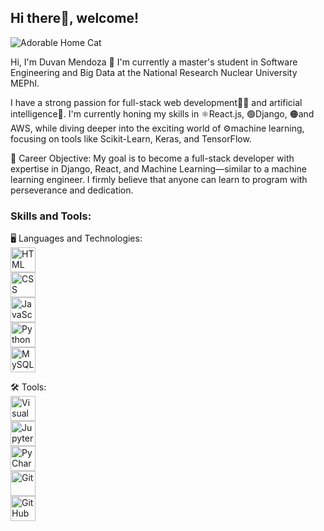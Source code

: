 ## Hi there👋, welcome!

![Adorable Home Cat](https://github.com/user-attachments/assets/6ce06de3-b9cb-45ec-900f-a4ed68c0bc6f)



Hi, I'm Duvan Mendoza 🌟
I'm currently a master's student in Software Engineering and Big Data at the National Research Nuclear University MEPhI.

I have a strong passion for full-stack web development👨‍💻 and artificial intelligence🤖. I'm currently honing my skills in ⚛React.js, 🟢Django, 🟠and AWS, while diving deeper into the exciting world of ⚙machine learning, focusing on tools like Scikit-Learn, Keras, and TensorFlow.

🎯 Career Objective:
My goal is to become a full-stack developer with expertise in Django, React, and Machine Learning—similar to a machine learning engineer. I firmly believe that anyone can learn to program with perseverance and dedication.

### Skills and Tools:
🖥️ Languages and Technologies:  
<img src="URL_HTML_LOGO" alt="HTML" width="40" height="40"/>  
<img src="D:\iconos\HTML5_logo_and_wordmark.svg.png" alt="CSS" width="40" height="40"/>  
<img src="D:\iconos\JavaScript-logo.png" alt="JavaScript" width="40" height="40"/>  
<img src="D:\iconos\python-logo-only.png" alt="Python" width="40" height="40"/>  
<img src="D:\iconos\logo-mysql-170x115.png" alt="MySQL" width="40" height="40"/>  

🛠️ Tools:  
<img src="[URL_VSC_LOGO](https://i.pinimg.com/736x/fb/85/c9/fb85c996bc7b9a7280502cc7fab9e681.jpg)" alt="Visual Studio Code" width="40" height="40"/>  
<img src="[URL_JUPYTER_LOGO](https://upload.wikimedia.org/wikipedia/commons/3/38/Jupyter_logo.svg)" alt="Jupyter Notebook" width="40" height="40"/>  
<img src="[URL_PYCHARM_LOGO](https://upload.wikimedia.org/wikipedia/commons/1/1d/PyCharm_Icon.svg)" alt="PyCharm" width="40" height="40"/>  
<img src="[URL_GIT_LOGO](https://upload.wikimedia.org/wikipedia/commons/e/e0/Git-logo.svg)" alt="Git" width="40" height="40"/>  
<img src="[URL_GITHUB_LOGO](https://cdn-icons-png.flaticon.com/256/25/25231.png)" alt="GitHub" width="40" height="40"/>  

